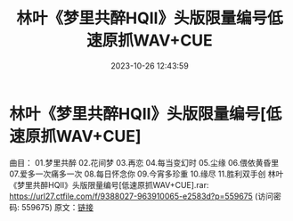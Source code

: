 ﻿---
title: 林叶《梦里共醉HQII》头版限量编号低速原抓WAV+CUE
date: 2023-10-26 12:43:59
categories: WAV车载音乐、镜像
tags: 华语中文
---
# 林叶《梦里共醉HQII》头版限量编号[低速原抓WAV+CUE]

曲目：
01.梦里共醉
02.花间梦
03.再恋
04.每当变幻时
05.尘缘
06.偎依黄昏里
07.爱多一次痛多一次
08.每日怀念你
09.今宵多珍重
10.缘尽
11.胜利双手创
林叶《梦里共醉HQII》头版限量编号[低速原抓WAV+CUE].rar: https://url27.ctfile.com/f/9388027-963910065-e2583d?p=559675
(访问密码: 559675)
原文：[链接](https://blog.sina.com.cn/s/blog_1647c7e76010313ma.html)